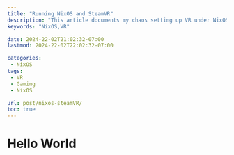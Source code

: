```yaml
---
title: "Running NixOS and SteamVR"
description: "This article documents my chaos setting up VR under NixOS"
keywords: "NixOS,VR"

date: 2024-22-02T21:02:32-07:00
lastmod: 2024-22-02T22:02:32-07:00

categories:
 - NixOS
tags:
 - VR
 - Gaming
 - NixOS

url: post/nixos-steamVR/
toc: true
---
```


# Hello World
